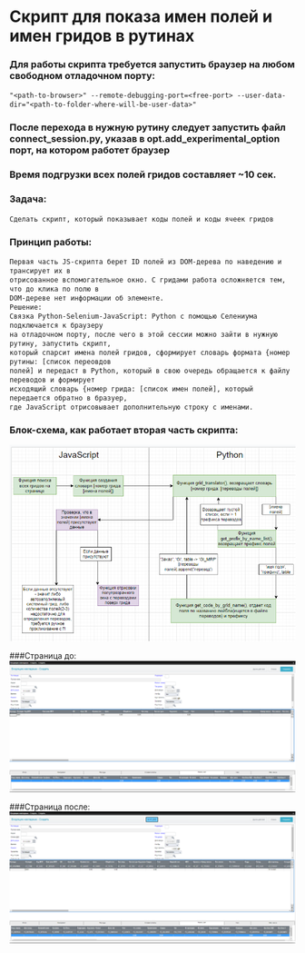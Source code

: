 # Скрипт для показа имен полей и имен гридов в рутинах

### Для работы скрипта требуется запустить браузер на любом свободном отладочном порту:

```
"<path-to-browser>" --remote-debugging-port=<free-port> --user-data-dir="<path-to-folder-where-will-be-user-data>"
```
### После перехода в нужную рутину следует запустить файл connect_session.py, указав в opt.add_experimental_option порт, на котором работет браузер

### Время подгрузки всех полей гридов составляет ~10 сек.

### Задача:
    Сделать скрипт, который показывает коды полей и коды ячеек гридов

### Принцип работы:

    
    Первая часть JS-скрипта берет ID полей из DOM-дерева по наведению и трансирует их в 
    отрисованное вспомогательное окно. С гридами работа осложняется тем, что до клика по полю в 
    DOM-дереве нет информации об элементе. 
    Решение:
    Связка Python-Selenium-JavaScript: Python с помощью Селениума подключается к браузеру
    на отладочном порту, после чего в этой сессии можно зайти в нужную рутину, запустить скрипт,
    который спарсит имена полей гридов, сформирует словарь формата {номер рутины: [список переовдов
    полей] и передаст в Python, который в свою очередь обращается к файлу переводов и формирует 
    исходящий словарь {номер грида: [список имен полей], который передается обратно в бразуер, 
    где JavaScript отрисовывает дополнительную строку с именами. 
### Блок-схема, как работает вторая часть скрипта:
![](./readme_pics/image-2021-12-03-16-58-23-503.png)

###Страница до:
![](./readme_pics/before.png)

###Страница после:
![](./readme_pics/after.png)